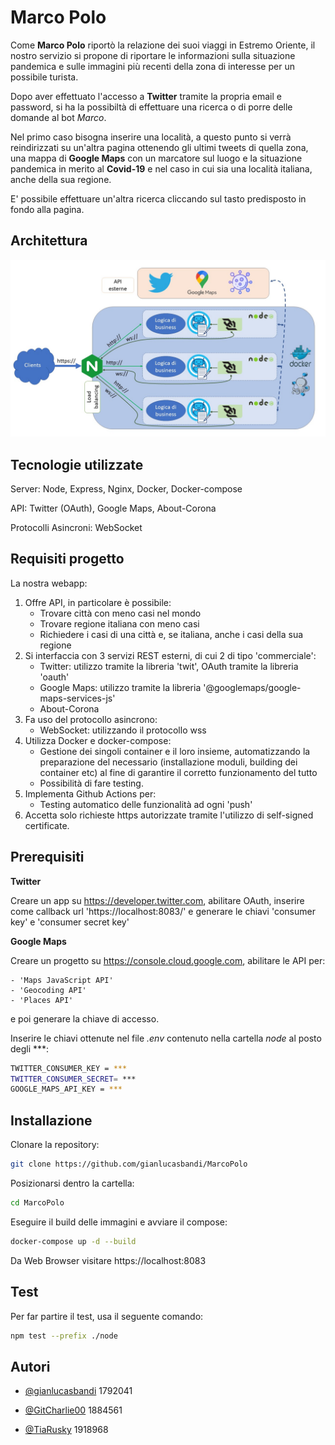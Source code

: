 
# Marco Polo

Come **Marco Polo** riportò la relazione dei suoi viaggi in Estremo Oriente, il nostro servizio si propone di riportare le informazioni sulla situazione pandemica e sulle immagini più recenti della zona di interesse per un possibile turista.

Dopo aver effettuato l'accesso a **Twitter** tramite la propria email e password, si ha la possibiltà di effettuare una ricerca o di porre delle domande al bot *Marco*.

Nel primo caso bisogna inserire una località, a questo punto si verrà reindirizzati su un'altra pagina ottenendo gli ultimi tweets di quella zona, una mappa di **Google Maps** con un marcatore sul luogo e la situazione pandemica in merito al **Covid-19** e nel caso in cui sia una località italiana, anche della sua regione.

E' possibile effettuare un'altra ricerca cliccando sul tasto predisposto in fondo alla pagina.

## Architettura
![Architettura progetto](./Architettura.jpg)

## Tecnologie utilizzate

Server: Node, Express, Nginx, Docker, Docker-compose

API: Twitter (OAuth), Google Maps, About-Corona

Protocolli Asincroni: WebSocket


## Requisiti progetto

La nostra webapp:

1. Offre API, in particolare è possibile:
    - Trovare città con meno casi nel mondo
    - Trovare regione italiana con meno casi
    - Richiedere i casi di una città e, se italiana, anche i casi della sua regione
2. Si interfaccia con 3 servizi REST esterni, di cui 2 di tipo 'commerciale':
    - Twitter: utilizzo tramite la libreria 'twit', OAuth tramite la libreria 'oauth'
    - Google Maps: utilizzo tramite la libreria '@googlemaps/google-maps-services-js'
    - About-Corona
3. Fa uso del protocollo asincrono:
    - WebSocket: utilizzando il protocollo wss
4. Utilizza Docker e docker-compose:
    - Gestione dei singoli container e il loro insieme, automatizzando la preparazione del necessario (installazione moduli, building dei container etc) al fine di garantire il corretto funzionamento del tutto
    - Possibilità di fare testing.
5. Implementa Github Actions per:
    - Testing automatico delle funzionalità ad ogni 'push'
6. Accetta solo richieste https autorizzate tramite l'utilizzo di self-signed certificate.


## Prerequisiti
**Twitter**

Creare un app su https://developer.twitter.com, abilitare OAuth, inserire come callback url 'https://localhost:8083/' e generare le chiavi 'consumer key' e 'consumer secret key'

**Google Maps**

Creare un progetto su https://console.cloud.google.com, abilitare le API per:

    - 'Maps JavaScript API'
    - 'Geocoding API'
    - 'Places API'

e poi generare la chiave di accesso.

Inserire le chiavi ottenute nel file *.env* contenuto nella cartella *node* al posto degli ***:
```bash
TWITTER_CONSUMER_KEY = ***
TWITTER_CONSUMER_SECRET= ***
GOOGLE_MAPS_API_KEY = ***
```
## Installazione

Clonare la repository:
```bash
git clone https://github.com/gianlucasbandi/MarcoPolo
```
Posizionarsi dentro la cartella:
```bash
cd MarcoPolo
```
Eseguire il build delle immagini e avviare il compose:
```bash
docker-compose up -d --build
```
Da Web Browser visitare https://localhost:8083


## Test

Per far partire il test, usa il seguente comando:

```bash
npm test --prefix ./node

```


## Autori

- [@gianlucasbandi](https://www.github.com/gianlucasbandi) 1792041

- [@GitCharlie00](https://github.com/GitCharlie00) 1884561

- [@TiaRusky](https://github.com/TiaRusky) 1918968

